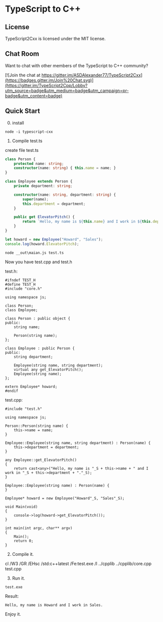 TypeScript to C++
===========================

License
-------

TypeScript2Cxx is licensed under the MIT license.

Chat Room
---------

Want to chat with other members of the TypeScript to C++ community?

[![Join the chat at https://gitter.im/ASDAlexander77/TypeScript2Cxx](https://badges.gitter.im/Join%20Chat.svg)](https://gitter.im/TypeScript2Cpp/Lobby?utm_source=badge&utm_medium=badge&utm_campaign=pr-badge&utm_content=badge)


Quick Start
-----------

0) install

```
node -i typescript-cxx
```


1) Compile test.ts

create file test.ts

```TypeScript
class Person {
    protected name: string;
    constructor(name: string) { this.name = name; }
}

class Employee extends Person {
    private department: string;

    constructor(name: string, department: string) {
        super(name);
        this.department = department;
    }

    public get ElevatorPitch() {
        return `Hello, my name is ${this.name} and I work in ${this.department}.`;
    }
}

let howard = new Employee("Howard", "Sales");
console.log(howard.ElevatorPitch);
```

```
node __out\maian.js test.ts
```

Now you have test.cpp and test.h

test.h:
```
#ifndef TEST_H
#define TEST_H
#include "core.h"

using namespace js;

class Person;
class Employee;

class Person : public object {
public:
    string name;

    Person(string name);
};

class Employee : public Person {
public:
    string department;

    Employee(string name, string department);
    virtual any get_ElevatorPitch();
    Employee(string name);
};

extern Employee* howard;
#endif
```

test.cpp:
```
#include "test.h"

using namespace js;

Person::Person(string name) {
    this->name = name;
}

Employee::Employee(string name, string department) : Person(name) {
    this->department = department;
}

any Employee::get_ElevatorPitch()
{
    return cast<any>("Hello, my name is "_S + this->name + " and I work in "_S + this->department + "."_S);
}

Employee::Employee(string name) : Person(name) {
}

Employee* howard = new Employee("Howard"_S, "Sales"_S);

void Main(void)
{
    console->log(howard->get_ElevatorPitch());
}

int main(int argc, char** argv)
{
    Main();
    return 0;
}
```

2) Compile it.

cl /W3 /GR /EHsc /std:c++latest /Fe:test.exe /I ../cpplib ../cpplib/core.cpp test.cpp

3) Run it.

```
test.exe
```

Result:
```
Hello, my name is Howard and I work in Sales.
```

Enjoy it. 

